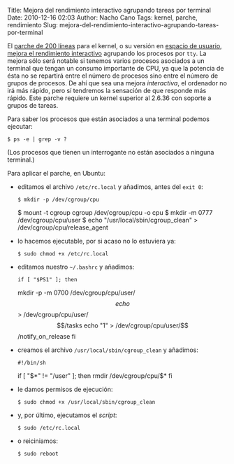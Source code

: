 Title: Mejora del rendimiento interactivo agrupando tareas por terminal
Date: 2010-12-16 02:03
Author: Nacho Cano
Tags: kernel, parche, rendimiento
Slug: mejora-del-rendimiento-interactivo-agrupando-tareas-por-terminal

El [parche de 200 líneas][] para el kernel, o su versión en [espacio de
usuario][], [mejora el rendimiento interactivo][] agrupando los procesos
por `tty`. La mejora sólo será notable si tenemos varios procesos
asociados a un terminal que tengan un consumo importante de CPU, ya que
la potencia de ésta no se repartirá entre el número de procesos sino
entre el número de grupos de procesos. De ahí que sea una mejora
_interactiva_, el ordenador no irá más rápido, pero sí tendremos la
sensación de que responde más rápido. Este parche requiere un kernel
superior al 2.6.36 con soporte a grupos de tareas.

Para saber los procesos que están asociados a una terminal podemos
ejecutar:

    $ ps -e | grep -v ?

(Los procesos que tienen un interrogante no están asociados a ninguna
terminal.)

Para aplicar el parche, en Ubuntu:

-   editamos el archivo `/etc/rc.local` y añadimos, antes del `exit 0`:

        $ mkdir -p /dev/cgroup/cpu
    $ mount -t cgroup cgroup /dev/cgroup/cpu -o cpu
    $ mkdir -m 0777 /dev/cgroup/cpu/user
    $ echo "/usr/local/sbin/cgroup_clean" > /dev/cgroup/cpu/release_agent

-   lo hacemos ejecutable, por si acaso no lo estuviera ya:

        $ sudo chmod +x /etc/rc.local

-   editamos nuestro `~/.bashrc` y añadimos:

        if [ "$PS1" ]; then
    mkdir -p -m 0700 /dev/cgroup/cpu/user/$$
    echo $$ > /dev/cgroup/cpu/user/$$/tasks
    echo "1" > /dev/cgroup/cpu/user/$$/notify_on_release
    fi

-   creamos el archivo `/usr/local/sbin/cgroup_clean` y añadimos:

        #!/bin/sh
    if [ "$*" != "/user" ]; then
    rmdir /dev/cgroup/cpu/$*
    fi

-   le damos permisos de ejecución:

        $ sudo chmod +x /usr/local/sbin/cgroup_clean

-   y, por último, ejecutamos el _script_:

        $ sudo /etc/rc.local

-   o reiciniamos:

        $ sudo reboot

  [parche de 200 líneas]: http://lkml.org/lkml/2010/10/19/123
    "parche de 200 líneas"
  [espacio de usuario]: http://usemoslinux.blogspot.com/2010/11/foto-resumen-tras-haber-realizado-el.html
    "espacio de usuario"
  [mejora el rendimiento interactivo]: http://ubuntulife.wordpress.com/2010/11/20/el-parche-milagro-de-linux-de-200-lineas-implementado-en-4-lineas-de-bash/#comment-43848
    "mejora el rendimiento interactivo"
